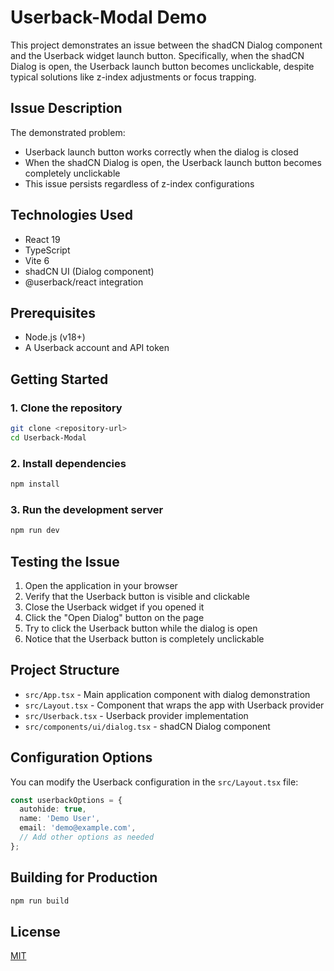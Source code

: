 # Userback-Modal Demo

This project demonstrates an issue between the shadCN Dialog component and the Userback widget launch button. Specifically, when the shadCN Dialog is open, the Userback launch button becomes unclickable, despite typical solutions like z-index adjustments or focus trapping.

## Issue Description

The demonstrated problem:
- Userback launch button works correctly when the dialog is closed
- When the shadCN Dialog is open, the Userback launch button becomes completely unclickable
- This issue persists regardless of z-index configurations

## Technologies Used

- React 19
- TypeScript
- Vite 6
- shadCN UI (Dialog component)
- @userback/react integration

## Prerequisites

- Node.js (v18+)
- A Userback account and API token

## Getting Started

### 1. Clone the repository

```bash
git clone <repository-url>
cd Userback-Modal
```

### 2. Install dependencies

```bash
npm install
```

### 3. Run the development server

```bash
npm run dev
```

## Testing the Issue

1. Open the application in your browser
2. Verify that the Userback button is visible and clickable
3. Close the Userback widget if you opened it
4. Click the "Open Dialog" button on the page
5. Try to click the Userback button while the dialog is open
6. Notice that the Userback button is completely unclickable

## Project Structure

- `src/App.tsx` - Main application component with dialog demonstration
- `src/Layout.tsx` - Component that wraps the app with Userback provider
- `src/Userback.tsx` - Userback provider implementation
- `src/components/ui/dialog.tsx` - shadCN Dialog component

## Configuration Options

You can modify the Userback configuration in the `src/Layout.tsx` file:

```typescript
const userbackOptions = {
  autohide: true,
  name: 'Demo User',
  email: 'demo@example.com',
  // Add other options as needed
};
```

## Building for Production

```bash
npm run build
```

## License

[MIT](https://choosealicense.com/licenses/mit/)
